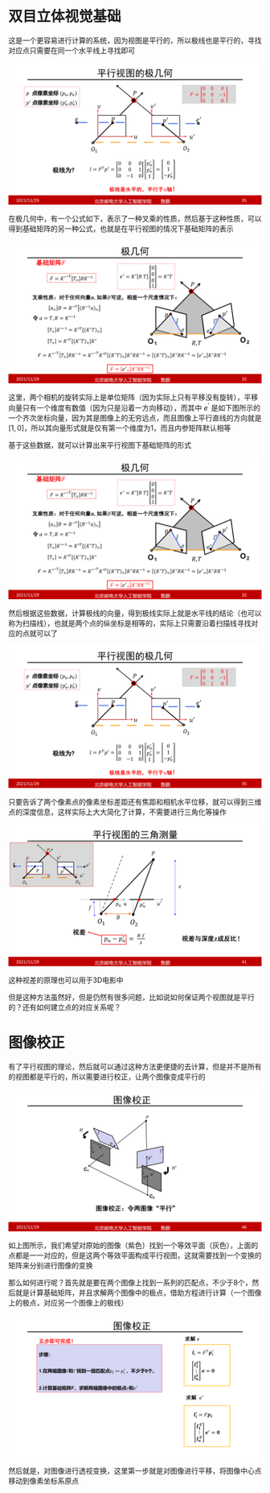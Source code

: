 # 双目立体视觉基础

这是一个更容易进行计算的系统，因为视图是平行的，所以极线也是平行的，寻找对应点只需要在同一个水平线上寻找即可

![BUPT_LuPeng_3DReconstruction_L5_35](./assets/BUPT_LuPeng_3DReconstruction_L5_35.png)

在极几何中，有一个公式如下，表示了一种叉乘的性质，然后基于这种性质，可以得到基础矩阵的另一种公式，也就是在平行视图的情况下基础矩阵的表示

![BUPT_LuPeng_3DReconstruction_L5_32](./assets/BUPT_LuPeng_3DReconstruction_L5_32.png)

这里，两个相机的旋转实际上是单位矩阵（因为实际上只有平移没有旋转），平移向量只有一个维度有数值（因为只是沿着一方向移动），而其中 $e^\prime$ 是如下图所示的一个齐次坐标向量，因为其是图像上的无穷远点，而且图像上平行直线的方向就是 $[1,0]$，所以其向量形式就是仅有第一个维度为1，而且内参矩阵默认相等

基于这些数据，就可以计算出来平行视图下基础矩阵的形式

![BUPT_LuPeng_3DReconstruction_L5_32](./assets/BUPT_LuPeng_3DReconstruction_L5_32-1719498179598-4.png)

然后根据这些数据，计算极线的向量，得到极线实际上就是水平线的结论（也可以称为扫描线），也就是两个点的纵坐标是相等的，实际上只需要沿着扫描线寻找对应的点就可以了

![BUPT_LuPeng_3DReconstruction_L5_35](./assets/BUPT_LuPeng_3DReconstruction_L5_35-1719499589730-6.png)

只要告诉了两个像素点的像素坐标差距还有焦距和相机水平位移，就可以得到三维点的深度信息，这样实际上大大简化了计算，不需要进行三角化等操作

![BUPT_LuPeng_3DReconstruction_L5_41](./assets/BUPT_LuPeng_3DReconstruction_L5_41.png)

这种视差的原理也可以用于3D电影中

但是这种方法虽然好，但是仍然有很多问题，比如说如何保证两个视图就是平行的？还有如何建立点的对应关系呢？

# 图像校正

有了平行视图的理论，然后就可以通过这种方法更便捷的去计算，但是并不是所有的视图都是平行的，所以需要进行校正，让两个图像变成平行的

![BUPT_LuPeng_3DReconstruction_L5_46](./assets/BUPT_LuPeng_3DReconstruction_L5_46.png)

如上图所示，我们希望对原始的图像（紫色）找到一个等效平面（灰色），上面的点都是一一对应的，但是这两个等效平面构成平行视图，这就需要找到一个变换的矩阵来分别进行图像的变换

那么如何进行呢？首先就是要在两个图像上找到一系列的匹配点，不少于8个，然后就是计算基础矩阵，并且求解两个图像中的极点，借助方程进行计算（一个图像上的极点，对应另一个图像上的极线）

![BUPT_LuPeng_3DReconstruction_L5_49](./assets/BUPT_LuPeng_3DReconstruction_L5_49.png)

然后就是，对图像进行透视变换，这里第一步就是对图像进行平移，将图像中心点移动到像素坐标系原点
